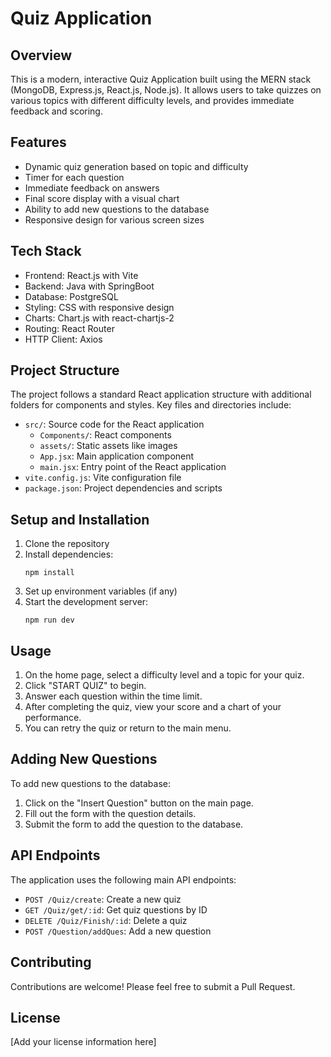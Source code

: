 # Quiz Application

## Overview

This is a modern, interactive Quiz Application built using the MERN stack (MongoDB, Express.js, React.js, Node.js). It allows users to take quizzes on various topics with different difficulty levels, and provides immediate feedback and scoring.

## Features

- Dynamic quiz generation based on topic and difficulty
- Timer for each question
- Immediate feedback on answers
- Final score display with a visual chart
- Ability to add new questions to the database
- Responsive design for various screen sizes

## Tech Stack

- Frontend: React.js with Vite
- Backend: Java with SpringBoot
- Database: PostgreSQL
- Styling: CSS with responsive design
- Charts: Chart.js with react-chartjs-2
- Routing: React Router
- HTTP Client: Axios

## Project Structure

The project follows a standard React application structure with additional folders for components and styles. Key files and directories include:

- `src/`: Source code for the React application
  - `Components/`: React components
  - `assets/`: Static assets like images
  - `App.jsx`: Main application component
  - `main.jsx`: Entry point of the React application
- `vite.config.js`: Vite configuration file
- `package.json`: Project dependencies and scripts

## Setup and Installation

1. Clone the repository
2. Install dependencies:
   ```
   npm install
   ```
3. Set up environment variables (if any)
4. Start the development server:
   ```
   npm run dev
   ```

## Usage

1. On the home page, select a difficulty level and a topic for your quiz.
2. Click "START QUIZ" to begin.
3. Answer each question within the time limit.
4. After completing the quiz, view your score and a chart of your performance.
5. You can retry the quiz or return to the main menu.

## Adding New Questions

To add new questions to the database:

1. Click on the "Insert Question" button on the main page.
2. Fill out the form with the question details.
3. Submit the form to add the question to the database.

## API Endpoints

The application uses the following main API endpoints:

- `POST /Quiz/create`: Create a new quiz
- `GET /Quiz/get/:id`: Get quiz questions by ID
- `DELETE /Quiz/Finish/:id`: Delete a quiz
- `POST /Question/addQues`: Add a new question

## Contributing

Contributions are welcome! Please feel free to submit a Pull Request.

## License

[Add your license information here]
